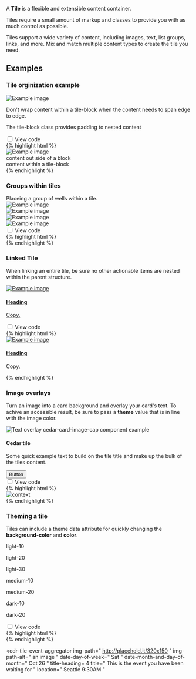 <p>A <strong>Tile</strong> is a flexible and extensible content container.</p>
<p>Tiles require a small amount of markup and classes to provide you with as much control as possible.</p>
<p>Tiles support a wide variety of content, including images, text, list groups, links, and more. Mix and match multiple content types to create the tile you need.</p>
<h2>Examples</h2>

<article class="card vertical-push-lg">
    <section class="card-block card-block--top" data-theme="light-20">
        <h3 class="h4">Tile orginization example</h3>
    </section>
    <section class="card-block cedar-example">
        <section class="tile" data-example-id="tile-orginization">
            <div class="media-frame ratio-3-4 portrait center">
                <img src="http://placehold.it/320x150" alt="Example image">
            </div>
            <p>Don't wrap content within a tile-block when the content needs to span edge to edge.</p>
                <div class="tile-block text-xs-center">
                <p>The tile-block class provides padding to nested content</p>
                </div>
        </section>
    </section>
    <div class="code-toggle--control checkbox toggle-show-hide text-xs-right" data-theme="light-20">
        <input
            type="checkbox"
            value=""
            id="checkbox-tile-orginization"
            data-toggle="collapse"
            data-target="#tile-orginization"
        >
        <label for="checkbox-tile-orginization">View code</label>
    </div>
    <div class="collapse code-toggle--document" id="tile-orginization" data-theme="light-20">
    {% highlight html %}
    <section class="tile">
        <div class="media-frame ratio-3-4 portrait center">
            <img src="http://placehold.it/320x150" alt="Example image">
        </div>
        content out side of a block
        <div class="tile-block text-xs-center">
            content within a tile-block
        </div>
    </section>
    {% endhighlight %}
    </div>
</article>

<article class="card vertical-push-lg">
    <section class="card-block card-block--top" data-theme="light-20">
        <h3 class="h4">Groups within tiles</h3>
    </section>
    <section class="card-block">Placeing a group of wells within a tile.</section>
    <section class="card-block cedar-example">
        <section class="tile" data-example-id="groups-within-tiles">
            <section class="media-frame ratio-3-4 portrait center">
                <img src="http://placehold.it/320x150" alt="Example image">
            </section>
            <div class="group group-display-fixed">
                <div class="col-xs-4">
                    <section class="well">
                        <div class="media-frame ratio-3-4 portrait center">
                            <img src="http://placehold.it/320x150" alt="Example image">
                        </div>
                    </section>
                </div>
                <div class="col-xs-4">
                    <section class="well">
                        <div class="media-frame ratio-3-4 portrait center">
                            <img src="http://placehold.it/320x150" alt="Example image">
                        </div>
                    </section>
                </div>
                <div class="col-xs-4">
                    <section class="well">
                        <div class="media-frame ratio-3-4 portrait center">
                            <img src="http://placehold.it/320x150" alt="Example image">
                        </div>
                    </section>
                </div>
            </div>
        </section>
    </section>
    <div class="code-toggle--control checkbox toggle-show-hide text-xs-right" data-theme="light-20">
        <input
            type="checkbox"
            value=""
            id="checkbox-groups-within-tiles"
            data-toggle="collapse"
            data-target="#groups-within-tiles"
        >
        <label for="checkbox-groups-within-tiles">View code</label>
    </div>
    <div class="collapse code-toggle--document" id="groups-within-tiles" data-theme="light-20">
    {% highlight html %}
    <section class="tile">
            <section class="media-frame"></section>
            <div class="group group-display-fixed">
                <div class="col-xs-4">
                    <section class="well"></section>
                </div>
                <div class="col-xs-4">
                    <section class="well"></section>
                </div>
                <div class="col-xs-4">
                    <section class="well"></section>
                </div>
            </div>
    </section>
    {% endhighlight %}
    </div>
</article>

<article class="card vertical-push-lg">
    <section class="card-block card-block--top" data-theme="light-20">
        <h3 class="h4">Linked Tile</h3>
    </section>
    <section class="card-block"><p>When linking an entire tile, be sure no other actionable items are nested within the parent structure.</p></section>
    <section class="card-block cedar-example">
        <a href="#tile-as-an-anchor" class="tile" id="tile-as-an-anchor" data-example-id="linked-tile">
            <div class="media-frame ratio-3-4 portrait center">
                <img src="http://placehold.it/320x150" alt="Example image">
            </div>
            <div class="tile-block">
                <h4>Heading</h4>
                <p>Copy.</p>
            </div>
        </a>
    </section>
    <div class="code-toggle--control checkbox toggle-show-hide text-xs-right" data-theme="light-20">
        <input
            type="checkbox"
            value=""
            id="checkbox-linked-tile"
            data-toggle="collapse"
            data-target="#linked-tile"
        >
        <label for="checkbox-linked-tile">View code</label>
    </div>
    <div class="collapse code-toggle--document" id="linked-tile" data-theme="light-20">
    {% highlight html %}
    <a href="#tile-as-an-anchor" class="tile" id="tile-as-an-anchor">
        <div class="media-frame ratio-3-4 portrait center">
            <img src="http://placehold.it/320x150" alt="Example image">
        </div>
        <div class="tile-block">
            <h4>Heading</h4>
            <p>Copy.</p>
        </div>
    </a>
    {% endhighlight %}
    </div>
</article>

<article class="card vertical-push-lg">
    <section class="card-block card-block--top" data-theme="light-20">
        <h3 class="h4">Image overlays</h3>
    </section>
    <section class="card-block">
        <p>Turn an image into a card background and overlay your card's text. To achive an accessible result, be sure to pass a <strong>theme</strong> value that is in line with the image color.</p>
    </section>
    <section class="card-block cedar-example">
        <section class="tile" data-theme="dark-10" data-example-id="image-overlays">
            <div class="media-frame ratio-3-4 portrait center">
                <img src="http://www.rei.com/content/landing-pages/lets-camp/img/mark/lead.jpg" alt="Text overlay cedar-card-image-cap component example">
            </div>
            <div class="tile-block media-overlay">
                <h4>Cedar tile</h4>
                <p>Some quick example text to build on the tile title and make up the bulk of the tiles content.</p>
                <button class="btn btn-primary">Button</button>
            </div>
        </section>
    </section>
    <div class="code-toggle--control checkbox toggle-show-hide text-xs-right" data-theme="light-20">
        <input
            type="checkbox"
            value=""
            id="checkbox-image-overlays"
            data-toggle="collapse"
            data-target="#image-overlays"
        >
        <label for="checkbox-image-overlays">View code</label>
    </div>
    <div class="collapse code-toggle--document" id="image-overlays" data-theme="light-20">
    {% highlight html %}
    <section class="tile" data-theme="dark-10">
        <div class="media-frame ratio-3-4 portrait center">
            <img src="img-path" alt="context">
        </div>
        <div class="tile-block media-overlay">
        </div>
    </section>
    {% endhighlight %}
    </div>
</article>

<article class="card vertical-push-lg">
    <section class="card-block card-block--top" data-theme="light-20"><h3 class="h4">Theming a tile</h3></section>
    <section class="card-block"><p>Tiles can include a theme data attribute for quickly changing the <strong>background-color</strong> and <strong>color</strong>.</p></section>
    <section class="card-block cedar-example">
        <div class="group group-display-fixed" data-example-id="card-background-variants" data-example-id="theming-a-tile">
            <div class="col-sm-3">
                <section class="tile" data-theme='light-10'>
                    <div class="tile-block">
                        <p>light-10</p>
                    </div>
                </section>
            </div>
            <div class="col-sm-3">
                <section class="tile" data-theme='light-20'>
                    <div class="tile-block">
                        <p>light-20</p>
                    </div>
                </section>
            </div>
            <div class="col-sm-3">
                <section class="tile" data-theme='light-30'>
                    <div class="tile-block">
                        <p>light-30</p>
                    </div>
                </section>
            </div>
            <div class="col-sm-3">
                <section class="tile" data-theme='medium-10'>
                    <div class="tile-block">
                        <p>medium-10</p>
                    </div>
                </section>
            </div>
            <div class="col-sm-3">
                <section class="tile" data-theme='medium-20'>
                    <div class="tile-block">
                        <p>medium-20</p>
                    </div>
                </section>
            </div>
            <div class="col-sm-3">
                <section class="tile" data-theme='dark-10'>
                    <div class="tile-block">
                        <p>dark-10</p>
                    </div>
                </section>
            </div>
            <div class="col-sm-3">
                <section class="tile" data-theme='dark-20'>
                    <div class="tile-block">
                        <p>dark-20</p>
                    </div>
                </section>
            </div>
        </div>
    </section>
    <div class="code-toggle--control checkbox toggle-show-hide text-xs-right" data-theme="light-20">
        <input
            type="checkbox"
            value=""
            id="checkbox-theming-a-tile"
            data-toggle="collapse"
            data-target="#theming-a-tile"
        >
        <label for="checkbox-theming-a-tile">View code</label>
    </div>
    <div class="collapse code-toggle--document" id="theming-a-tile" data-theme="light-20">
    {% highlight html %}
    <section class="tile" data-theme='light-20'>
        <div class="tile-block"></div>
    </section>
    {% endhighlight %}
    </div>
</article>

<cdr-tile-event-aggregator
img-path=" http://placehold.it/320x150 "
img-path-alt=" an image "
date-day-of-week=" Sat "
date-month-and-day-of-month=" Oct 26 "
title-heading= 4
title=" This is the event you have been waiting for "
location=" Seattle 9:30AM "
>
</cdr-tile-event-aggregator>
